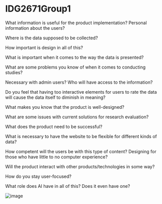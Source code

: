 # IDG2671Group1

What information is useful for the product implementation? Personal information about the users?

Where is the data supposed to be collected?

How important is design in all of this?

What is important when it comes to the way the data is presented?

What are some problems you know of when it comes to conducting studies?

Necessary with admin users? Who will have access to the information?

Do you feel that having too interactive elements for users to rate the data will cause the data itself to diminish in meaning?

What makes you know that the product is well-designed?

What are some issues with current solutions for research evaluation?

What does the product need to be successful?

What is necessary to have the website to be flexible for different kinds of data?

How competent will the users be with this type of content? Designing for those who have little to no computer experience?

Will the product interact with other products/technologies in some way?

How do you stay user-focused?

What role does AI have in all of this? Does it even have one?


![image](https://github.com/user-attachments/assets/e4e2ae78-b86a-4d80-9f9a-16d2379e66d7)
